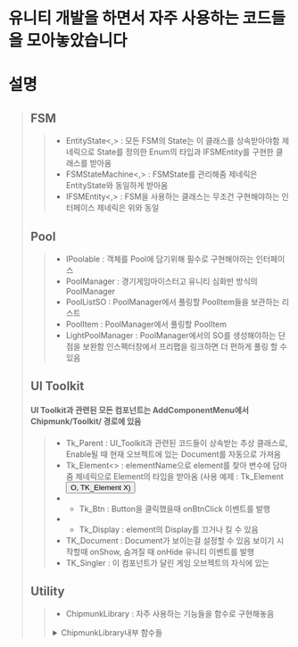 # 유니티 개발을 하면서 자주 사용하는 코드들을 모아놓았습니다


# 설명
> ## FSM
>> * EntityState<,> : 모든 FSM의 State는 이 클래스를 상속받아야함
>>                    제네릭으로 State를 정의한 Enum의 타입과 IFSMEntity를 구현한 클래스를 받아옴
>> * FSMStateMachine<,> : FSMState를 관리해줌
>>                        제네릭은 EntityState와 동일하게 받아옴
>> * IFSMEntity<,> : FSM을 사용하는 클래스는 무조건 구현해야하는 인터페이스
>>                   제네릭은 위와 동일
> ## Pool
>> * IPoolable : 객체를 Pool에 담기위해 필수로 구현해야하는 인터페이스
>> * PoolManager : 경기게임마이스터고 유니티 심화반 방식의 PoolManager
>> * PoolListSO : PoolManager에서 풀링할 PoolItem들을 보관하는 리스트
>> * PoolItem : PoolManager에서 풀링할 PoolItem
>> * LightPoolManager : PoolManager에서의 SO를 생성해야하는 단점을 보완함 
>>                      인스펙터창에서 프리팹을 링크하면 더 편하게 풀링 할 수 있음
> ## UI Toolkit
> #### UI Toolkit과 관련된 모든 컴포넌트는 AddComponentMenu에서 Chipmunk/Toolkit/ 경로에 있음
>> * Tk_Parent : UI_Toolkit과 관련된 코드들이 상속받는 추상 클래스로,
>>               Enable될 때 현재 오브젝트에 있는 Document를 자동으로 가져옴
>> * Tk_Element<> : elementName으로 element를 찾아 변수에 담아줌
>>                  제네릭으로 Element의 타입을 받아옴 
>>                  (사용 예제 : Tk_Element<Button> O, TK_Element<ScriptableObject> X)
>> * * Tk_Btn : Button을 클릭했을때 onBtnClick 이벤트를 발행 
>> * * Tk_Display : element의 Display를 끄거나 킬 수 있음
>> * TK_Document : Document가 보이는걸 설정할 수 있음
>>                 보이기 시작할때 onShow, 숨겨질 때 onHide 유니티 이벤트를 발행
>> * TK_Singler : 이 컴포넌트가 달린 게임 오브젝트의 자식에 있는
> ## Utility
>> * ChipmunkLibrary : 자주 사용하는 기능들을 함수로 구현해놓음
>> <details>
>>> <summary> ChipmunkLibrary내부 함수들</summary>
>>> * GetComponentWhenNull<> component 변수가 비어있을때만 getComponent를 해주는 함수
>> </details>
